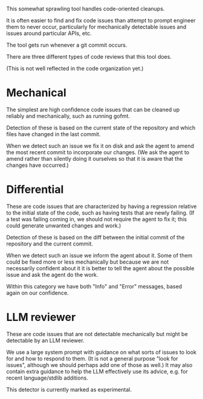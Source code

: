 This somewhat sprawling tool handles code-oriented cleanups.

It is often easier to find and fix code issues than attempt to prompt engineer them to never occur, particularly for mechanically detectable issues and issues around particular APIs, etc.

The tool gets run whenever a git commit occurs.

There are three different types of code reviews that this tool does.

(This is not well reflected in the code organization yet.)

# Mechanical

The simplest are high confidence code issues that can be cleaned up reliably and mechanically, such as running gofmt.

Detection of these is based on the current state of the repository and which files have changed in the last commit.

When we detect such an issue we fix it on disk and ask the agent to amend the most recent commit to incorporate our changes. (We ask the agent to amend rather than silently doing it ourselves so that it is aware that the changes have occurred.)

# Differential

These are code issues that are characterized by having a regression relative to the initial state of the code, such as having tests that are newly failing. (If a test was failing coming in, we should not require the agent to fix it; this could generate unwanted changes and work.)

Detection of these is based on the diff between the initial commit of the repository and the current commit.

When we detect such an issue we inform the agent about it. Some of them could be fixed more or less mechanically but because we are not necessarily confident about it it is better to tell the agent about the possible issue and ask the agent do the work.

Within this category we have both "Info" and "Error" messages, based again on our confidence.

# LLM reviewer

These are code issues that are not detectable mechanically but might be detectable by an LLM reviewer.

We use a large system prompt with guidance on what sorts of issues to look for and how to respond to them. (It is not a general purpose "look for issues", although we should perhaps add one of those as well.) It may also contain extra guidance to help the LLM effectively use its advice, e.g. for recent language/stdlib additions.

This detector is currently marked as experimental.
